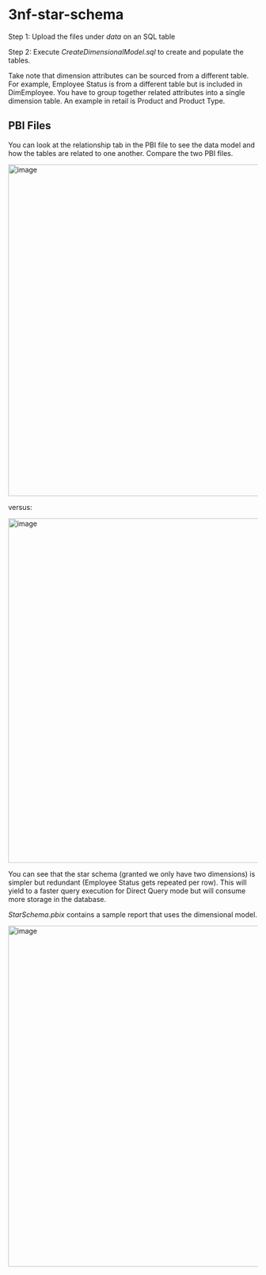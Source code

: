 # 3nf-star-schema

Step 1: Upload the files under <i>data</i> on an SQL table

Step 2: Execute <i>CreateDimensionalModel.sql</i> to create and populate the tables.

Take note that dimension attributes can be sourced from a different table. For example, Employee Status is from a different table but is included in DimEmployee. You have to group together related attributes into a single dimension table. An example in retail is Product and Product Type.

<h2>PBI Files</h2>

You can look at the relationship tab in the PBI file to see the data model and how the tables are related to one another. Compare the two PBI files.

<img width="670" alt="image" src="https://github.com/fr4nc1sj0hn/3nf-star-schema/assets/21030302/5433ee01-83a7-4fd6-8c24-409619f9f64e">

versus:

<img width="696" alt="image" src="https://github.com/fr4nc1sj0hn/3nf-star-schema/assets/21030302/819204e8-11b1-4fee-97df-bbe3ac6b9633">


You can see that the star schema (granted we only have two dimensions) is simpler but redundant (Employee Status gets repeated per row). This will yield to a faster query execution for Direct Query mode but will consume more storage in the database. 


<i>StarSchema.pbix</i> contains a sample report that uses the dimensional model. 

<img width="689" alt="image" src="https://github.com/fr4nc1sj0hn/3nf-star-schema/assets/21030302/7ce3bcb8-1190-4138-9de3-09bef275890e">

